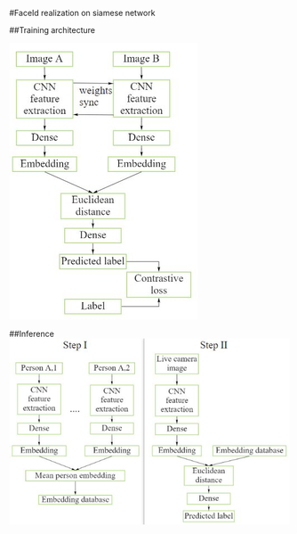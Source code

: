 #FaceId realization on siamese network


##Training architecture

![training](architecture%20diagrams/training.JPG)

##Inference
![inference 1](architecture%20diagrams/inference.JPG)
